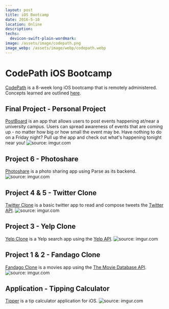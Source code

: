 ```yaml
---
layout: post
title: iOS Bootcamp
date: 2016-5-10
location: Online
description: 
techs:
  devicon-swift-plain-wordmark:
image: /assets/image/codepath.png
image_webp: /assets/image/webp/codepath.webp
---
```


# CodePath iOS Bootcamp
[CodePath](https://codepath.com/) is a 8-week long iOS bootcamp that is remotely administered.
Concepts learned are outlined <a href="https://guides.codepath.com/ios#fundamentals">here</a>.

## Final Project - Personal Project
<a href="https://github.com/iOSDreamTeam/PostBoard" target="_blank">PostBoard</a> is an app that allows users to post events happening at/near a university campus. Users can spread awareness of events that are coming up - no matter how big or how small the event may be. Have nothing to do on a Friday night? Pull up the app and check out what's happening tonight near you!
<img src="https://i.imgur.com/Yy65paN.gif" title="source: imgur.com" />

## Project 6 - Photoshare
<a href="https://github.com/iOSDreamTeam/PostBoard" target="_blank">Photoshare</a> is a photo sharing app using Parse as its backend.
<img src="https://i.imgur.com/MpbPbYa.gif" title="source: imgur.com" />

## Project 4 & 5 - Twitter Clone
<a href="https://github.com/iOSDreamTeam/PostBoard" target="_blank">Twitter Clone</a> is a basic twitter app to read and compose tweets the [Twitter API](https://apps.twitter.com/).
<img src="https://i.imgur.com/cNMeFOD.gif" title="source: imgur.com" />

## Project 3 - Yelp Clone
<a href="https://github.com/iOSDreamTeam/PostBoard" target="_blank">Yelp Clone</a> is a Yelp search app using the [Yelp API](https://www.yelp.com/developers/documentation/v2/search_api).
<img src="https://i.imgur.com/LcTWVmP.gif" title="source: imgur.com" />

## Project 1 & 2 - Fandago Clone
<a href="https://github.com/iOSDreamTeam/PostBoard" target="_blank">Fandago Clone</a> is a movies app using the [The Movie Database API](https://docs.themoviedb.apiary.io/#).
<img src="https://i.imgur.com/blbrnLg.gif" title="source: imgur.com" />

## Application - Tipping Calculator
<a href="https://github.com/dphuang2/Tipper-iOS" target="_blank">Tipper</a> is a tip calculator application for iOS.
<img src="https://i.imgur.com/YMsRMdG.gif" title="source: imgur.com" />
